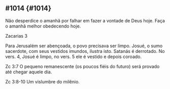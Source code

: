 ## #1014 {#1014}

Não desperdice o amanhã por falhar em fazer a vontade de Deus hoje. Faça o amanhã melhor obedecendo hoje.

Zacarias 3

Para Jerusalém ser abençoada, o povo precisava ser limpo. Josué, o sumo sacerdote, com seus vestidos imundos, ilustra isto. Satanás é derrotado. No vers. 4, Josué é limpo, no vers. 5 ele é vestido e depois coroado.

Zc 3:7 O pequeno remanescente (os poucos fiéis do futuro) será provado até chegar aquele dia.

Zc 3:8-10 Um vislumbre do milênio.